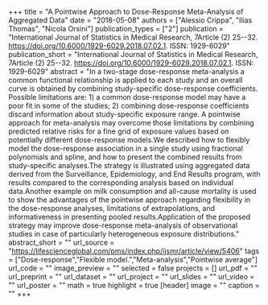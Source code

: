 +++
title = "A Pointwise Approach to Dose-Response Meta-Analysis of Aggregated Data"
date = "2018-05-08"
authors = ["Alessio Crippa", "Ilias Thomas", "Nicola Orsini"]
publication_types = ["2"]
publication = "International Journal of Statistics in Medical Research, 7Article (2) 25--32. https://doi.org/10.6000/1929-6029.2018.07.02.1. ISSN: 1929-6029"
publication_short = "International Journal of Statistics in Medical Research, 7Article (2) 25--32. https://doi.org/10.6000/1929-6029.2018.07.02.1. ISSN: 1929-6029"
abstract = "In a two-stage dose-response meta-analysis a common functional relationship is applied to each study and an overall curve is obtained by combining study-specific dose-response coefficients. Possible limitations are: 1) a common dose-response model may have a poor fit in some of the studies; 2) combining dose-response coefficients discard information about study-specific exposure range. A pointwise approach for meta-analysis may overcome those limitations by combining predicted relative risks for a fine grid of exposure values based on potentially different dose-response models.We described how to flexibly model the dose-response association in a single study using fractional polynomials and spline, and how to present the combined results from study-specific analyses.The strategy is illustrated using aggregated data derived from the Surveillance, Epidemiology, and End Results program, with results compared to the corresponding analysis based on individual data.Another example on milk consumption and all-cause mortality is used to show the advantages of the pointwise approach regarding flexibility in the dose-response analyses, limitations of extrapolations, and informativeness in presenting pooled results.Application of the proposed strategy may improve dose-response meta-analysis of observational studies in case of particularly heterogeneous exposure distributions."
abstract_short = ""
url_source = "https://lifescienceglobal.com/pms/index.php/ijsmr/article/view/5406"
tags = ["Dose-response","Flexible model.","Meta-analysis","Pointwise average"]
url_code = ""
image_preview = ""
selected = false
projects = []
url_pdf = ""
url_preprint = ""
url_dataset = ""
url_project = ""
url_slides = ""
url_video = ""
url_poster = ""
math = true
highlight = true
[header]
image = ""
caption = ""
+++
